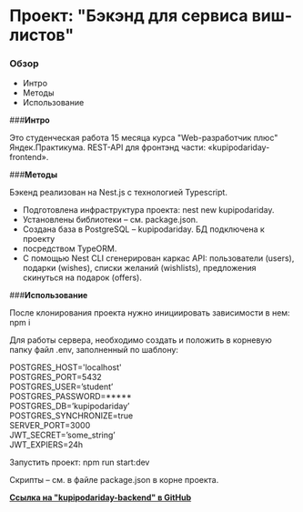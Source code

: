 # Проект: "Бэкэнд для сервиса виш-листов"

### Обзор

- Интро
- Методы
- Использование


###**Интро**

Это студенческая работа 15 месяца курса "Web-разработчик плюс" Яндек.Практикума. REST-API для фронтэнд части: «kupipodariday-frontend».


###**Методы**

Бэкенд реализован на Nest.js с технологией Typescript.

- Подготовлена инфраструктура проекта: nest new kupipodariday.
- Установлены библиотеки – см. package.json.
- Создана база в PostgreSQL – kupipodariday. БД подключена к проекту
- посредством TypeORM.
- С помощью Nest CLI сгенерирован каркас API: пользователи (users), подарки (wishes), списки желаний (wishlists), предложения скинуться на подарок (offers).


###**Использование**

После клонирования проекта нужно инициировать зависимости в нем: npm i

Для работы сервера, необходимо создать и положить в корневую папку файл .env, заполненный по шаблону:

  POSTGRES_HOST='localhost'  
  POSTGRES_PORT=5432  
  POSTGRES_USER=’student’  
  POSTGRES_PASSWORD=*****  
  POSTGRES_DB=’kupipodariday’  
  POSTGRES_SYNCHRONIZE=true  
  SERVER_PORT=3000  
  JWT_SECRET=’some_string’  
  JWT_EXPIERS=24h  
  
Запустить проект:
npm run start:dev

Скрипты – см. в файле package.json в корне проекта.


**[Ссылка на "kupipodariday-backend" в GitHub](https://github.com/vasaykh2/kupipodariday-backend)**
